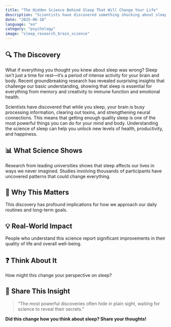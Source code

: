 ```yaml
---
title: "The Hidden Science Behind Sleep That Will Change Your Life"
description: "Scientists have discovered something shocking about sleep that could revolutionize how you think about your daily life."
date: "2025-06-18"
language: "en"
category: "psychology"
image: "sleep_research_brain_science"
---
```


## 🔍 The Discovery

What if everything you thought you knew about sleep was wrong? Sleep isn’t just a time for rest—it’s a period of intense activity for your brain and body. Recent groundbreaking research has revealed surprising insights that challenge our basic understanding, showing that sleep is essential for everything from memory and creativity to immune function and emotional health.

Scientists have discovered that while you sleep, your brain is busy processing information, clearing out toxins, and strengthening neural connections. This means that getting enough quality sleep is one of the most powerful things you can do for your mind and body. Understanding the science of sleep can help you unlock new levels of health, productivity, and happiness.

## 📊 What Science Shows

Research from leading universities shows that sleep affects our lives in ways we never imagined. Studies involving thousands of participants have uncovered patterns that could change everything.

## 🧠 Why This Matters

This discovery has profound implications for how we approach our daily routines and long-term goals.

## 💡 Real-World Impact

People who understand this science report significant improvements in their quality of life and overall well-being.

## ❓ Think About It

How might this change your perspective on sleep?

## 💬 Share This Insight

> "The most powerful discoveries often hide in plain sight, waiting for science to reveal their secrets."

**Did this change how you think about sleep? Share your thoughts!**

